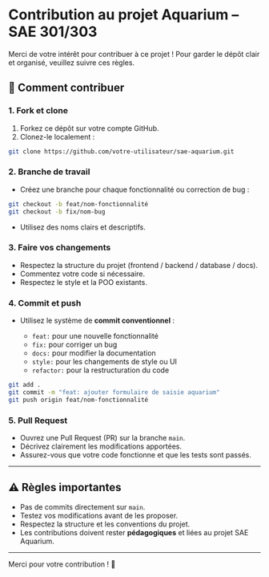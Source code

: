# Contribution au projet Aquarium – SAE 301/303

Merci de votre intérêt pour contribuer à ce projet ! Pour garder le dépôt clair et organisé, veuillez suivre ces règles.

## 📌 Comment contribuer

### 1. Fork et clone

1. Forkez ce dépôt sur votre compte GitHub.
2. Clonez-le localement :

```bash
git clone https://github.com/votre-utilisateur/sae-aquarium.git
````

### 2. Branche de travail

* Créez une branche pour chaque fonctionnalité ou correction de bug :

```bash
git checkout -b feat/nom-fonctionnalité
git checkout -b fix/nom-bug
```

* Utilisez des noms clairs et descriptifs.

### 3. Faire vos changements

* Respectez la structure du projet (frontend / backend / database / docs).
* Commentez votre code si nécessaire.
* Respectez le style et la POO existants.

### 4. Commit et push

* Utilisez le système de **commit conventionnel** :

  * `feat:` pour une nouvelle fonctionnalité
  * `fix:` pour corriger un bug
  * `docs:` pour modifier la documentation
  * `style:` pour les changements de style ou UI
  * `refactor:` pour la restructuration du code

```bash
git add .
git commit -m "feat: ajouter formulaire de saisie aquarium"
git push origin feat/nom-fonctionnalité
```

### 5. Pull Request

* Ouvrez une Pull Request (PR) sur la branche `main`.
* Décrivez clairement les modifications apportées.
* Assurez-vous que votre code fonctionne et que les tests sont passés.

---

## ⚠️ Règles importantes

* Pas de commits directement sur `main`.
* Testez vos modifications avant de les proposer.
* Respectez la structure et les conventions du projet.
* Les contributions doivent rester **pédagogiques** et liées au projet SAE Aquarium.

---

Merci pour votre contribution ! 🎉
